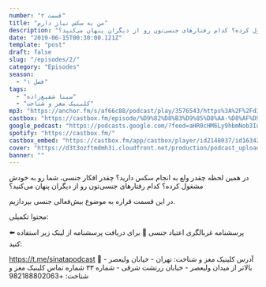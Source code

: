 ```yaml
---
number: "قسمت ۲"
title: "من به سکس نیاز دارم"
description: "در همین لحظه چقدر ولع به انجام سکس دارید؟ چقدر افکار جنسی، شما رو به خودش مشغول کرده؟ کدام رفتارهای جنسی‌تون رو از دیگران پنهان می‌کنید؟"
date: "2019-06-15T00:30:00.121Z"
template: "post"
draft: false
slug: "/episodes/2/"
category: "Episodes"
season:
  - "فصل ۱"
tags:
  - "سینا شفیع‌زاده"
  - "کلینیک مغز و شناخت"
mp3: "https://anchor.fm/s/af66c88/podcast/play/3576543/https%3A%2F%2Fd3ctxlq1ktw2nl.cloudfront.net%2Fproduction%2F2019-5-15%2F17018069-44100-1-cbd3abf49195f.mp3"
castbox: "https://castbox.fm/episode/%D9%82%D8%B3%D9%85%D8%AA-%D8%AF%D9%88%3A-%D9%85%D9%86-%D8%A8%D9%87-%D8%B3%DA%A9%D8%B3-%D9%86%DB%8C%D8%A7%D8%B2-%D8%AF%D8%A7%D8%B1%D9%85-id2148037-id163425521"
google_podcast: "https://podcasts.google.com/?feed=aHR0cHM6Ly9hbmNob3IuZm0vcy9hZjY2Yzg4L3BvZGNhc3QvcnNz&episode=Mjg5ZDg5ZGItYzYwNy01ODhiLThiNTktMWM1Y2Y0ZjVjZWFh"
spotify: "https://castbox.fm/"
castbox_embed: "https://castbox.fm/app/castbox/player/id2148037/id163425521"
cover: "https://d3t3ozftmdmh3i.cloudfront.net/production/podcast_uploaded_episode/1739218/1739218-1560617335561-4e41a386d4bce.jpg"
banner: ""
---
```

در همین لحظه چقدر ولع به انجام سکس دارید؟ چقدر افکار جنسی، شما رو به خودش مشغول کرده؟ کدام رفتارهای جنسی‌تون رو از دیگران پنهان می‌کنید؟

در این قسمت قراره به موضوع بیش‌فعالی جنسی بپردازیم.



محتوا تکمیلی:

⬅️ پرسشنامه غربالگری اعتیاد جنسی
🔔 برای دریافت پرسشنامه از لینک زیر استفاده کنید:

 https://t.me/sinatapodcast 
🏨 آدرس کلینیک مغز و شناخت:
تهران - خیابان ولیعصر - بالاتر از میدان ولیعصر - خیابان زرتشت شرقی - شماره ۳۳
شماره تماس کلینیک مغز و شناخت:
+982188802063